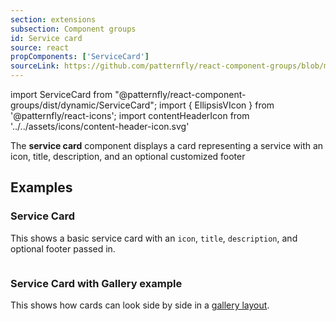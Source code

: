 ```yaml
---
section: extensions
subsection: Component groups
id: Service card
source: react
propComponents: ['ServiceCard']
sourceLink: https://github.com/patternfly/react-component-groups/blob/main/packages/module/patternfly-docs/content/extensions/component-groups/examples/ServiceCard/ServiceCard.md
---
```


import ServiceCard from "@patternfly/react-component-groups/dist/dynamic/ServiceCard";
import { EllipsisVIcon } from '@patternfly/react-icons';
import contentHeaderIcon from '../../assets/icons/content-header-icon.svg'

The **service card** component displays a card representing a service with an icon, title, description, and an optional customized footer

## Examples

### Service Card

This shows a basic service card with an `icon`, `title`, `description`, and optional footer passed in.

```js file="./ServiceCardExample.tsx"

```

### Service Card with Gallery example

This shows how cards can look side by side in a [gallery layout](/layouts/gallery).

```js file="./ServiceCardGalleryExample.tsx"

```

